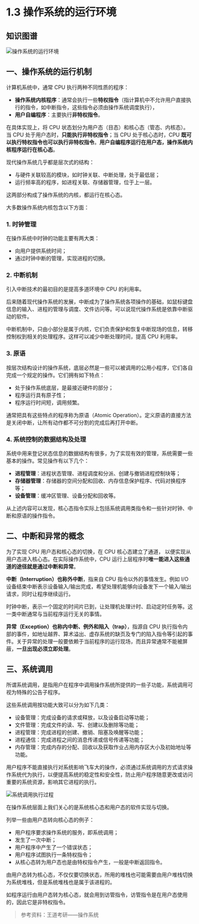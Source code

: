 # 1.3 操作系统的运行环境

## 知识图谱

![操作系统的运行环境](http://blog-img-figure.oss-cn-chengdu.aliyuncs.com/img/操作系统的运行环境.png)

## 一、操作系统的运行机制

计算机系统中，通常 CPU 执行两种不同性质的程序：

- **操作系统内核程序**：通常会执行一些**特权指令**（指计算机中不允许用户直接执行的指令，如中断指令，这些指令必须由操作系统调度执行），
- **用户自编程序**：主要执行**非特权指令**。

在具体实现上，将 CPU 状态划分为用户态（目态）和核心态（管态、内核态）。当 CPU 处于用户态时，**只能执行非特权指令**；当 CPU 处于核心态时，CPU **既可以执行特权指令也可以执行非特权指令**。**用户自编程序运行在用户态，操作系统内核程序运行在核心态**。

现代操作系统几乎都是层次式的结构：

- 与硬件关联较高的模块，如时钟关联、中断处理，处于最低层；
- 运行频率高的程序，如进程关联、存储器管理，位于上一层。

这两部分构成了操作系统的内核，都运行在核心态。

大多数操作系统内核包含以下方面：

### 1. 时钟管理

在操作系统中时钟的功能主要有两大类：

- 向用户提供系统时间；
- 通过时钟中断的管理，实现进程的切换。

### 2. 中断机制

引入中断技术的最初目的是提高多道环境中 CPU 的利用率。

后来随着现代操作系统的发展，中断成为了操作系统各项操作的基础，如鼠标键盘信息的输入、进程的管理与调度、文件访问等。可以说现代操作系统是依靠中断驱动的软件。

中断机制中，只由小部分是属于内核，它们负责保护和恢复中断现场的信息，转移控制权到相关的处理程序。这样可以减少中断处理时间，提高 CPU 利用率。

### 3. 原语

按层次结构设计的操作系统，底层必然是一些可以被调用的公用小程序，它们各自完成一个规定的操作。它们拥有如下特点：

- 处于操作系统底层，是最接近硬件的部分；
- 程序运行具有原子性；
- 程序运行时间短，调用频繁。

通常把具有这些特点的程序称为原语（Atomic Operation）。定义原语的直接方法是关闭中断，让所有动作都不可分割的完成后再打开中断。

### 4. 系统控制的数据结构及处理

系统中用来登记状态信息的数据结构有很多，为了实现有效的管理，系统需要一些基本的操作。常见操作有以下几个：

- **进程管理**：进程状态管理、进程调度和分派、创建与撤销进程控制块等；
- **存储器管理**：存储器的空间分配和回收、内存信息保护程序、代码对换程序等；
- **设备管理**：缓冲区管理、设备分配和回收等。

从上述内容可以发现，核心态指令实际上包括系统调用类指令和一些针对时钟、中断和原语的操作指令。

## 二、中断和异常的概念

为了实现 CPU 用户态和核心态的切换，在 CPU 核心态建立了通道， 以便实现从用户态进入核心态。在实际操作系统中，CPU 运行上层程序时**唯一能进入这些通道的途径就是通过中断和异常**。

**中断（Interruption）也称外中断**，指来自 CPU 指令以外的事情发生。例如 I/O 设备结束中断表示设备输入/输出完成，希望处理机能够向设备发下一个输入/输出请求，同时让程序继续运行。

时钟中断，表示一个固定的时间片已到，让处理机处理计时、启动定时任务等。这一类中断通常与当前程序运行无关的事情。

**异常（Exception）也称内中断、例外和陷入（trap）**，指源自 CPU 执行指令内部的事件，如地址越界、算术溢出、虚存系统的缺页及专门的陷入指令等引起的事件。关于异常的处理一般要依赖于当前程序的运行现场，而且异常通常不能被屏蔽，**一旦出现必须立即处理**。

## 三、系统调用

所谓系统调用，是指用户在程序中调用操作系统所提供的一些子功能，系统调用可视为特殊的公告子程序。

这些系统调用按功能大致可以分为如下几类：

- 设备管理：完成设备的请求或释放，以及设备启动等功能；
- 文件管理：完成文件的读、写、创建以及删除等功能；
- 进程管理：完成进程的创建、撤销、阻塞及唤醒等功能；
- 进程通信：完成进程之间的消息传递或信号传递等功能；
- 内存管理：完成内存的分配、回收以及获取作业占用内存区大小及初始地址等功能。

用户程序不能直接执行对系统影响飞车大的操作，必须通过系统调用的方式请求操作系统代为执行，以便提高系统的稳定性和安全性，防止用户程序随意更改或访问重要的系统资源，影响其它进程的执行。

![系统调用执行过程](http://blog-img-figure.oss-cn-chengdu.aliyuncs.com/img/2022/12/13/20221213-143057.png)

在操作系统层面上我们关心的是系统核心态和用户态的软件实现与切换。

列举一些由用户态转向核心态的例子：

- 用户程序要求操作系统的服务，即系统调用；
- 发生了一次中断；
- 用户程序中产生了一个错误状态；
- 用户程序试图执行一条特权指令；
- 从核心态转为用户态也是由特权指令产生，一般是中断返回指令。

由用户态转为核心态，不仅仅要切换状态，所用的堆栈也可能需要由用户堆栈切换为系统堆栈，但是系统堆栈也是属于该进程的。

如程序运行由用户态转为核心态，就会用到访管指令，访管指令是在用户态使用的，因此它是非特权指令。

> 参考资料：王道考研——操作系统